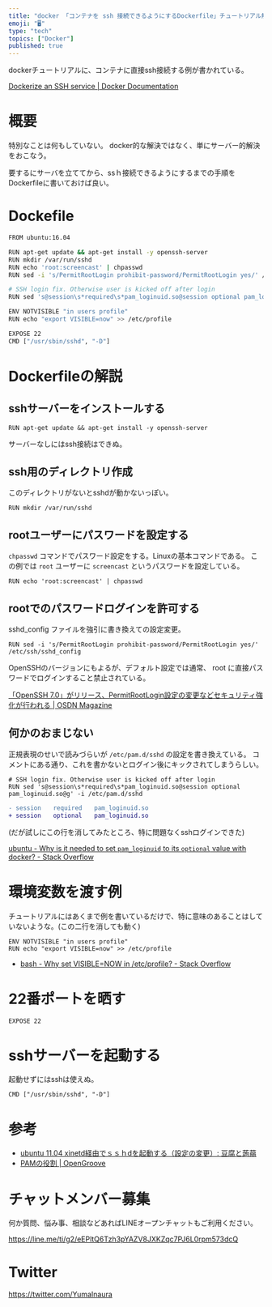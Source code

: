 ```yaml
---
title: "docker 「コンテナを ssh 接続できるようにするDockerfile」チュートリアル解説"
emoji: "🖥"
type: "tech"
topics: ["Docker"]
published: true
---
```


dockerチュートリアルに、コンテナに直接ssh接続する例が書かれている。

[Dockerize an SSH service | Docker Documentation](https://docs.docker.com/engine/examples/running_ssh_service/)

# 概要

特別なことは何もしていない。
docker的な解決ではなく、単にサーバー的解決をおこなう。

要するにサーバを立ててから、ssｈ接続できるようにするまでの手順をDockerfileに書いておけば良い。

# Dockefile



```bash
FROM ubuntu:16.04

RUN apt-get update && apt-get install -y openssh-server
RUN mkdir /var/run/sshd
RUN echo 'root:screencast' | chpasswd
RUN sed -i 's/PermitRootLogin prohibit-password/PermitRootLogin yes/' /etc/ssh/sshd_config

# SSH login fix. Otherwise user is kicked off after login
RUN sed 's@session\s*required\s*pam_loginuid.so@session optional pam_loginuid.so@g' -i /etc/pam.d/sshd

ENV NOTVISIBLE "in users profile"
RUN echo "export VISIBLE=now" >> /etc/profile

EXPOSE 22
CMD ["/usr/sbin/sshd", "-D"]
```


# Dockerfileの解説

## sshサーバーをインストールする

```
RUN apt-get update && apt-get install -y openssh-server
```

サーバーなしにはssh接続はできぬ。

## ssh用のディレクトリ作成

このディレクトリがないとsshdが動かないっぽい。

```
RUN mkdir /var/run/sshd
```

## rootユーザーにパスワードを設定する

`chpasswd` コマンドでパスワード設定をする。Linuxの基本コマンドである。
この例では `root` ユーザーに `screencast` というパスワードを設定している。

```
RUN echo 'root:screencast' | chpasswd
```

## rootでのパスワードログインを許可する

sshd_config ファイルを強引に書き換えての設定変更。

```
RUN sed -i 's/PermitRootLogin prohibit-password/PermitRootLogin yes/' /etc/ssh/sshd_config
```

OpenSSHのバージョンにもよるが、デフォルト設定では通常、 root に直接パスワードでログインすること禁止されている。

[「OpenSSH 7.0」がリリース、PermitRootLogin設定の変更などセキュリティ強化が行われる | OSDN Magazine](https://mag.osdn.jp/15/08/14/072400)

## 何かのおまじない

正規表現のせいで読みづらいが `/etc/pam.d/sshd` の設定を書き換えている。
コメントにある通り、これを書かないとログイン後にキックされてしまうらしい。

```
# SSH login fix. Otherwise user is kicked off after login
RUN sed 's@session\s*required\s*pam_loginuid.so@session optional pam_loginuid.so@g' -i /etc/pam.d/sshd
```
```diff
- session　　required　　pam_loginuid.so
+ session　　optional　　pam_loginuid.so
```

(だが試しにこの行を消してみたところ、特に問題なくsshログインできた)

[ubuntu - Why is it needed to set `pam_loginuid` to its `optional` value with docker? - Stack Overflow](https://stackoverflow.com/questions/21391142/why-is-it-needed-to-set-pam-loginuid-to-its-optional-value-with-docker)


# 環境変数を渡す例

チュートリアルにはあくまで例を書いているだけで、特に意味のあることはしていないような。(この二行を消しても動く)

```
ENV NOTVISIBLE "in users profile"
RUN echo "export VISIBLE=now" >> /etc/profile
```

- [bash - Why set VISIBLE=NOW in /etc/profile? - Stack Overflow](https://stackoverflow.com/questions/36292317/why-set-visible-now-in-etc-profile)

# 22番ポートを晒す

```
EXPOSE 22
```

# sshサーバーを起動する

起動せずにはsshは使えぬ。

```
CMD ["/usr/sbin/sshd", "-D"]
```

# 参考

- [ubuntu 11.04 xinetd経由でｓｓｈdを起動する（設定の変更）: 豆腐と蒟蒻](http://tofutokonnyaku.cocolog-nifty.com/blog/2011/06/ubuntu-1104-x-2.html)
- [PAMの役割 | OpenGroove](https://open-groove.net/lpic/pam-modules/)








<!-- Update From Qiita API -->

# チャットメンバー募集


何か質問、悩み事、相談などあればLINEオープンチャットもご利用ください。

https://line.me/ti/g2/eEPltQ6Tzh3pYAZV8JXKZqc7PJ6L0rpm573dcQ





# Twitter


https://twitter.com/YumaInaura


<!-- Update From Qiita API -->


